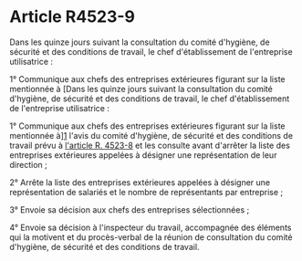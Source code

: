 # Article R4523-9

Dans les quinze jours suivant la consultation du comité d'hygiène, de sécurité et des conditions de travail, le chef d'établissement de l'entreprise utilisatrice : 
  
  
1° Communique aux chefs des entreprises extérieures figurant sur la liste mentionnée à [Dans les quinze jours suivant la consultation du comité d'hygiène, de sécurité et des conditions de travail, le chef d'établissement de l'entreprise utilisatrice : 
  
  
1° Communique aux chefs des entreprises extérieures figurant sur la liste mentionnée à][1] l'avis du comité d'hygiène, de sécurité et des conditions de travail prévu à [l'article R. 4523-8][2] et les consulte avant d'arrêter la liste des entreprises extérieures appelées à désigner une représentation de leur direction ; 
  
  
2° Arrête la liste des entreprises extérieures appelées à désigner une représentation de salariés et le nombre de représentants par entreprise ; 
  
  
3° Envoie sa décision aux chefs des entreprises sélectionnées ; 
  
  
4° Envoie sa décision à l'inspecteur du travail, accompagnée des éléments qui la motivent et du procès-verbal de la réunion de consultation du comité d'hygiène, de sécurité et des conditions de travail.

 [1]: /affichCodeArticle.do?cidTexte=LEGITEXT000006072050&idArticle=LEGIARTI000018821990&dateTexte=&categorieLien=cid
 [2]: /affichCodeArticle.do?cidTexte=LEGITEXT000006072050&idArticle=LEGIARTI000018821992&dateTexte=&categorieLien=cid
